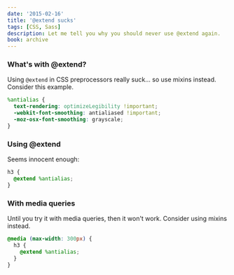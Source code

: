 ```yaml
---
date: '2015-02-16'
title: '@extend sucks'
tags: [CSS, Sass]
description: Let me tell you why you should never use @extend again.
book: archive
---
```


### What's with @extend?

Using `@extend` in CSS preprocessors really suck... so use mixins instead. Consider this example.

```scss
%antialias {
  text-rendering: optimizeLegibility !important;
  -webkit-font-smoothing: antialiased !important;
  -moz-osx-font-smoothing: grayscale;
}
```

### Using @extend

Seems innocent enough:

```scss
h3 {
  @extend %antialias;
}
```

### With media queries

Until you try it with media queries, then it won't work. Consider using mixins instead.

```scss
@media (max-width: 300px) {
  h3 {
    @extend %antialias;
  }
}
```
